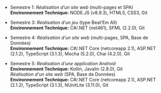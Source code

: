 - Semestre 1: _Réalisation d’un site web_ (multi-pages et SPA)  
    **Environnement Technique:** NODE.JS (v8.9.3), HTML5, CSS3, Git

- Semestre 3: _Réalisation d’un jeu_ (type Beat’Em All)  
    **Environnement Technique:** C#/.NET (net461), SFML (2.2.0), Git

- Semestre 4: _Réalisation d’un site web_ (multi-pages, SPA, Base de Données)  
    **Environnement Technique:** C#/.NET Core (netcoreapp 2.1), ASP.NET (2.1.2), TypeScript (3.1.3), Mocha (5.2.0), Chai (4.2.0), Git

- Semestre 5: _Réalisation d’une application Android_  
    **Environnement Technique:** Kotlin, Javalin (2.8.0), Git  
             _Réalisation d'un site web_ (SPA, Base de Données)  
    **Environnement Technique:** C#/.NET Core (netcoreapp 2.1), ASP.NET (2.1.2), TypeScript (3.1.3), NUnitLite (3.11.0), Git